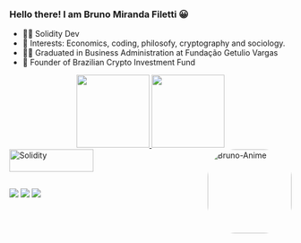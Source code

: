 ### Hello there! I am Bruno Miranda Filetti 😀

- 👨‍💻 Solidity Dev
- 🔭 Interests: Economics, coding, philosofy, cryptography and sociology.
- 👨‍🎓 Graduated in Business Administration at Fundação Getulio Vargas
- 💼 Founder of Brazilian Crypto Investment Fund
<div align="center">
  <a href="https://github.com/Sweng0d">
  <img height="130" src="https://github-readme-stats.vercel.app/api?username=Sweng0d&show_icons=true&theme=merko&include_all_commits=true&count_private=true"/>
  <img height="130" src="https://github-readme-stats.vercel.app/api/top-langs/?username=Sweng0d&layout=compact&langs_count=7&theme=merko"/> </a>
</div>
<div style="display: inline_block">
  <a href="https://github.com/Sweng0d">
  <img align="center" alt="Solidity" height="40" width="150" src="https://img.shields.io/badge/Solidity-e6e6e6?style=for-the-badge&logo=solidity&logoColor=black" />
  <img align="right" alt="Bruno-Anime" height="150" style="border-radius:50px;" src="https://cdn.awsli.com.br/600x450/1206/1206083/produto/138368430/95a866d2ee.jpg?width=1000&height=1000">
</div>  

##

<div>
 <a href = "mailto:brunomfiletti@gmail.com"><img src="https://img.shields.io/badge/Gmail-D14836?style=for-the-badge&logo=gmail&logoColor=white" target="_blank"></a>
 <a href = "https://twitter.com/1ethereumguy"><img src="https://img.shields.io/badge/Twitter-1DA1F2?style=for-the-badge&logo=twitter&logoColor=white" target="_blank"></a>
 <a href = "https://www.linkedin.com/in/bruno-miranda-filetti-2a502716b/"><img src="https://img.shields.io/badge/LinkedIn-0077B5?style=for-the-badge&logo=linkedin&logoColor=white" target="_blank"></a>
  
</div>
